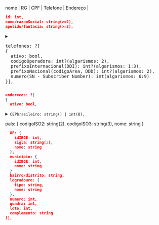 nome | RG | CPF | Telefone | Endereço | 

```json
id: int,
nome/razaoSocial: string(>=2),
apelido/fantasia: string(>=2),
```
<details>
  <summary><pre>
telefones: ?[
{
  ativo: bool,
  codigoOperadora: int?(algarismos: 2),
  prefixoInternacional(DDI): int?(algarismos: 1:3),
  prefixoNacional(codigoArea, DDD): int?(algarismos: 2),
  numero(SN - Subscriber Number): int(algarismos: 6:9)
}],</pre></summary>

  <pre>
Implementação:
  1ª Opção: cada chave-valor do Javascript Object pode corresponder a um input
  2ª Opção: um único input para cada telefone, o valor é dividido em substrings cujos valores são alocados às chaves
  correspondentes através de uma função
    pattern input: 

Links: https://www.cm.com/blog/how-to-format-international-telephone-numbers/
  </pre>
</details>

```json
enderecos: ?[
{
  ativo: bool,
```
<details>
  <summary><code>CEPbrasileiro: string() | int(8),</code></summary>

  https://www.mbi.com.br/mbi/biblioteca/paises/codigo-postal/
</details>

  país: {
    codigoISO2: string(2),
    codigoISO3: string(3),
    nome: string
  }
```json
  UF: {
    idIBGE: int,
    sigla: string(2),
    nome: string
  },
  municipio: {
    idIBGE: int,
    nome: string
  }
  bairro/distrito: string,
  logradouro: {
    tipo: string,
    nome: string
  },
  numero: int,
  quadra: int,
  lote: int,
  complemento: string
}],
```
